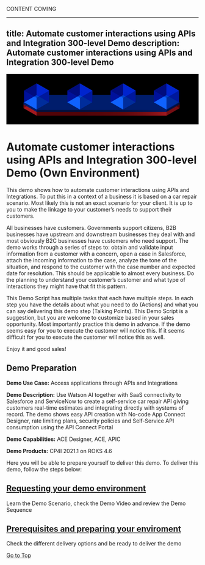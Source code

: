 CONTENT COMING

---
title: Automate customer interactions using APIs and Integration 300-level Demo
description: Automate customer interactions using APIs and Integration 300-level Demo
---


![10](./images/automation-tech-demos-screen-github.png)
<br/>

# Automate customer interactions using APIs and Integration 300-level Demo (Own Environment)

This demo shows how to automate customer interactions using APIs and Integrations. To put this in a context of a business it is based on a car repair scenario. Most likely this is not an exact scenario for your client. It is up to you to make the linkage to your customer’s needs to support their customers.
<br/>
 
All businesses have customers. Governments support citizens, B2B businesses have upstream and downstream businesses they deal with and most obviously B2C businesses have customers who need support. The demo works through a series of steps to: obtain and validate input information from a customer with a concern, open a case in Salesforce, attach the incoming information to the case, analyze the tone of the situation, and respond to the customer with the case number and expected date for resolution. This should be applicable to almost every business. Do the planning to understand your customer’s customer and what type of interactions they might have that fit this pattern.
<br/>

This Demo Script has multiple tasks that each have multiple steps. In each step you have the details about what you need to do (Actions) and what you can say delivering this demo step (Talking Points). This Demo Script is a suggestion, but you are welcome to customize based in your sales opportunity. Most importantly practice this demo in advance. If the demo seems easy for you to execute the customer will notice this. If it seems difficult for you to execute the customer will notice this as well.
<br/>

Enjoy it and good sales!
<br/>

## <span id="place1">Demo Preparation</span>

**Demo Use Case:** Access applications through APIs and Integrations

**Demo Description:** Use Watson AI together with SaaS connectivity to Salesforce and ServiceNow to create a self-service car repair API giving customers real-time estimates and integrating directly with systems of record. The demo shows easy API creation with No-code App Connect Designer, rate limiting plans, security policies and Self-Service API consumption using the API Connect Portal

**Demo Capabilities:** ACE Designer, ACE, APIC

**Demo Products:** CP4I 2021.1 on ROKS 4.6

Here you will be able to prepare yourself to deliver this demo. To deliver this demo, follow the steps below:
<br/>

## [Requesting your demo environment](https://ibm-garage-tsa.github.io/cp4i-demohub/cp4i-on-roks/)<br/>
Learn the Demo Scenario, check the Demo Video and review the Demo Sequence

## [Prerequisites and preparing your enviroment](https://ibm-garage-tsa.github.io/cp4i-demohub/salesdemos/carrepair-new/prepare)<br/>
Check the different delivery options and be ready to deliver the demo

[Go to Top](#place1)
</details>

</section>

